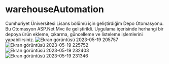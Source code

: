 # warehouseAutomation
Cumhuriyet Üniversitesi Lisans bölümü için geliştirdiğim Depo Otomasyonu.
Bu Otomasyon ASP.Net Mvc ile geliştirildi.
Uygulama içerisinde herhangi bir depoya ürün ekleme, çıkarma, güncelleme ve listeleme işlemlerini yapabilirsiniz.
![Ekran görüntüsü 2023-05-19 205757](https://github.com/farukmaden/warehouseAutomation/assets/77931457/a1cb4e29-1b44-4be5-b3e8-2e95771860e3)
![Ekran görüntüsü 2023-05-19 225752](https://github.com/farukmaden/warehouseAutomation/assets/77931457/1b3be46f-40d2-4ca9-9d89-b6d4a9725148)
![Ekran görüntüsü 2023-05-19 232403](https://github.com/farukmaden/warehouseAutomation/assets/77931457/6246e91d-8fb1-4e31-9090-647e89087651)
![Ekran görüntüsü 2023-05-19 231346](https://github.com/farukmaden/warehouseAutomation/assets/77931457/c3048ca5-4f8b-4f28-a681-d72c7cf91cb5)
